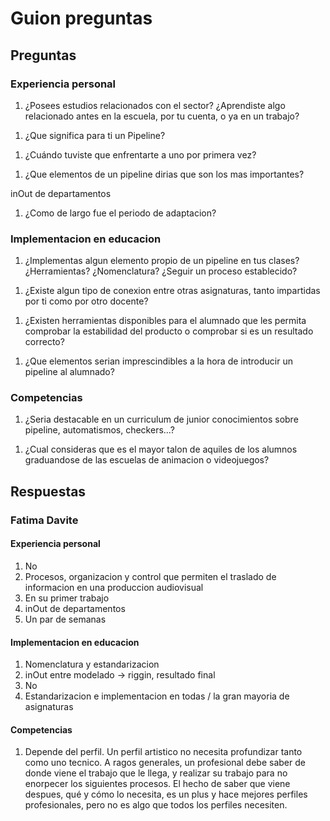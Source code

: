 # Guion preguntas

## Preguntas

### Experiencia personal

1. ¿Posees estudios relacionados con el sector? ¿Aprendiste algo relacionado antes en la escuela, por tu cuenta, o ya en un trabajo?
<!-- -->

1. ¿Que significa para ti un Pipeline?
<!-- -->

1. ¿Cuándo tuviste que enfrentarte a uno por primera vez?
<!-- -->

1. ¿Que elementos de un pipeline dirias que son los mas importantes?
<!-- Fatima Davite -->
inOut de departamentos

1. ¿Como de largo fue el periodo de adaptacion?
<!-- -->

### Implementacion en educacion

1. ¿Implementas algun elemento propio de un pipeline en tus clases? ¿Herramientas? ¿Nomenclatura? ¿Seguir un proceso establecido?
<!-- Nomenclatura y parametrizacion -->

1. ¿Existe algun tipo de conexion entre otras asignaturas, tanto impartidas por ti como por otro docente?
<!--
    Modelar un personaje para luego hacer rig en otra asignatura
    Concept para luego modelar
-->

1. ¿Existen herramientas disponibles para el alumnado que les permita comprobar la estabilidad del producto o comprobar si es un resultado correcto?
<!-- -->

1. ¿Que elementos serian imprescindibles a la hora de introducir un pipeline al alumnado?
<!--Estandarizacion e implementacion completa en el trabajo -->

### Competencias

1. ¿Seria destacable en un curriculum de junior conocimientos sobre pipeline, automatismos, checkers...?

<!-- -->

1. ¿Cual consideras que es el mayor talon de aquiles de los alumnos graduandose de las escuelas de animacion o videojuegos?

<!-- -->

## Respuestas

### Fatima Davite

#### Experiencia personal

1. No
1. Procesos, organizacion y control que permiten el traslado de informacion en una produccion audiovisual
1. En su primer trabajo
1. inOut de departamentos
1. Un par de semanas

#### Implementacion en educacion

1. Nomenclatura y estandarizacion
1. inOut entre modelado -> riggin, resultado final
1. No
1. Estandarizacion e implementacion en todas / la gran mayoria de asignaturas

#### Competencias

1. Depende del perfil. Un perfil artistico no necesita profundizar tanto como uno tecnico. A ragos generales, un profesional debe saber de donde viene el trabajo que le llega, y realizar su trabajo para no enorpecer los siguientes procesos. El hecho de saber que viene despues, qué y cómo lo necesita, es un plus y hace mejores perfiles profesionales, pero no es algo que todos los perfiles necesiten.



